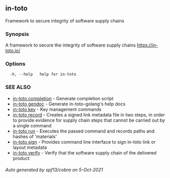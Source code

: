 ## in-toto

Framework to secure integrity of software supply chains

### Synopsis

A framework to secure the integrity of software supply chains https://in-toto.io/

### Options

```
  -h, --help   help for in-toto
```

### SEE ALSO

* [in-toto completion](in-toto_completion.md)	 - Generate completion script
* [in-toto gendoc](in-toto_gendoc.md)	 - Generate in-toto-golang's help docs
* [in-toto key](in-toto_key.md)	 - Key management commands
* [in-toto record](in-toto_record.md)	 - Creates a signed link metadata file in two steps, in order to provide
              evidence for supply chain steps that cannot be carried out by a single command
* [in-toto run](in-toto_run.md)	 - Executes the passed command and records paths and hashes of 'materials'
* [in-toto sign](in-toto_sign.md)	 - Provides command line interface to sign in-toto link or layout metadata
* [in-toto verify](in-toto_verify.md)	 - Verify that the software supply chain of the delivered product

###### Auto generated by spf13/cobra on 5-Oct-2021
